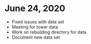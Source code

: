# June 24, 2020
* Fixed issues with data set
* Meeting for tower data
* Work on rebuilding directory for data
* Document new data set

